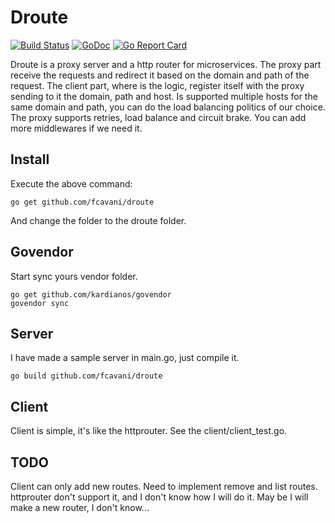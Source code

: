 # Droute

[![Build Status](https://travis-ci.org/fcavani/droute.svg?branch=master)](https://travis-ci.org/fcavani/droute) [![GoDoc](https://godoc.org/github.com/fcavani/droute?status.svg)](https://godoc.org/github.com/fcavani/droute)
[![Go Report Card](https://goreportcard.com/badge/github.com/fcavani/droute)](https://goreportcard.com/report/github.com/fcavani/droute)

Droute is a proxy server and a http router for microservices. The proxy part
receive the requests and redirect it based on the domain and path of the
request. The client part, where is the logic, register itself with the proxy
sending to it the domain, path and host. Is supported multiple hosts for the same
domain and path, you can do the load balancing politics of our choice. The proxy supports
retries, load balance and circuit brake. You can add more middlewares if we need
it.

## Install

Execute the above command:

```
go get github.com/fcavani/droute
```

And change the folder to the droute folder.

## Govendor

Start sync yours vendor folder.

```
go get github.com/kardianos/govendor
govendor sync
```

## Server

I have made a sample server in main.go, just compile it.

```
go build github.com/fcavani/droute
```

## Client

Client is simple, it's like the httprouter. See the client/client_test.go.

## TODO

Client can only add new routes. Need to implement remove and list routes.
httprouter don't support it, and I don't know how I will do it.
May be I will make a new router, I don't know...
